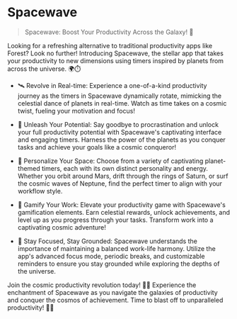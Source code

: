 # Spacewave

> Spacewave: Boost Your Productivity Across the Galaxy! 🚀

Looking for a refreshing alternative to traditional productivity apps like Forest? Look no further! Introducing Spacewave, the stellar app that takes your productivity to new dimensions using timers inspired by planets from across the universe. 🌍⏱️

- 🛰️ Revolve in Real-time: Experience a one-of-a-kind productivity journey as the timers in Spacewave dynamically rotate, mimicking the celestial dance of planets in real-time. Watch as time takes on a cosmic twist, fueling your motivation and focus!

- 🚀 Unleash Your Potential: Say goodbye to procrastination and unlock your full productivity potential with Spacewave's captivating interface and engaging timers. Harness the power of the planets as you conquer tasks and achieve your goals like a cosmic conqueror!

- 🎯 Personalize Your Space: Choose from a variety of captivating planet-themed timers, each with its own distinct personality and energy. Whether you orbit around Mars, drift through the rings of Saturn, or surf the cosmic waves of Neptune, find the perfect timer to align with your workflow style.

- 🌟 Gamify Your Work: Elevate your productivity game with Spacewave's gamification elements. Earn celestial rewards, unlock achievements, and level up as you progress through your tasks. Transform work into a captivating cosmic adventure!

- 🌌 Stay Focused, Stay Grounded: Spacewave understands the importance of maintaining a balanced work-life harmony. Utilize the app's advanced focus mode, periodic breaks, and customizable reminders to ensure you stay grounded while exploring the depths of the universe.

Join the cosmic productivity revolution today! 🚀🌠 Experience the enchantment of Spacewave as you navigate the galaxies of productivity and conquer the cosmos of achievement. Time to blast off to unparalleled productivity! 🚀✨


